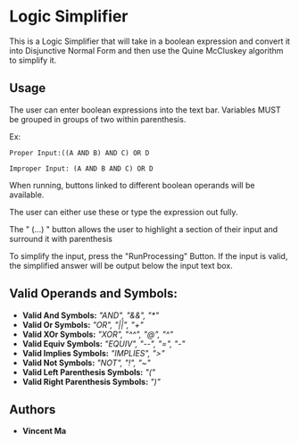 # Logic Simplifier

This is a Logic Simplifier that will take in a boolean expression and convert it
into Disjunctive Normal Form and then use the Quine McCluskey algorithm to simplify it.


## Usage
The user can enter boolean expressions into the text bar. Variables MUST be grouped in groups of two within parenthesis.

Ex: 

    Proper Input:((A AND B) AND C) OR D

    Improper Input: (A AND B AND C) OR D
    
When running, buttons linked to different boolean operands will be available. 

The user can either use these or type the expression out fully.

The " (...) " button allows the user to highlight a section of their input and surround it with parenthesis

To simplify the input, press the "RunProcessing" Button. If the input is valid, the simplified answer will be output below the input text box.

## Valid Operands and Symbols:
    
* **Valid And Symbols:** _"AND", "&&", "*"_
* **Valid Or Symbols:** _"OR", "||", "+"_
* **Valid XOr Symbols:** _"XOR", "^^", "@", "^"_
* **Valid Equiv Symbols:** _"EQUIV", "--", "=", "-"_
* **Valid Implies Symbols:** _"IMPLIES", ">"_
* **Valid Not Symbols:** _"NOT", "!", "~"_
* **Valid Left Parenthesis Symbols:**  _"("_
* **Valid Right Parenthesis Symbols:** _")"_
    

## Authors
* **Vincent Ma**